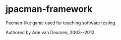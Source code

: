 jpacman-framework
=================

Pacman-like game used for teaching software testing.

Authored by Arie van Deursen, 2003--2012.

